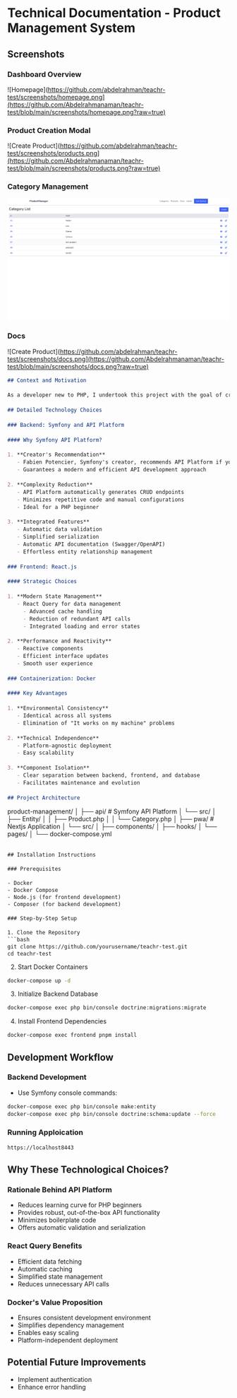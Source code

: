 # Technical Documentation - Product Management System

## Screenshots

### Dashboard Overview

![Homepage](https://github.com/abdelrahman/teachr-test/screenshots/homepage.png](https://github.com/Abdelrahmanaman/teachr-test/blob/main/screenshots/homepage.png?raw=true)

### Product Creation Modal

![Create Product](https://github.com/abdelrahman/teachr-test/screenshots/products.png](https://github.com/Abdelrahmanaman/teachr-test/blob/main/screenshots/products.png?raw=true)


### Category Management
![Categories](https://raw.githubusercontent.com/Abdelrahmanaman/teachr-test/refs/heads/main/screenshots/categories.png)

### Docs

![Create Product](https://github.com/abdelrahman/teachr-test/screenshots/docs.png](https://github.com/Abdelrahmanaman/teachr-test/blob/main/screenshots/docs.png?raw=true)


```markdown
## Context and Motivation

As a developer new to PHP, I undertook this project with the goal of creating a robust and maintainable product management application. My journey led me to make thoughtful and strategic technical choices.

## Detailed Technology Choices

### Backend: Symfony and API Platform

#### Why Symfony API Platform?

1. **Creator's Recommendation**
   - Fabien Potencier, Symfony's creator, recommends API Platform if you are going to integrate a front-end framework on the docs page
   - Guarantees a modern and efficient API development approach

2. **Complexity Reduction**
   - API Platform automatically generates CRUD endpoints
   - Minimizes repetitive code and manual configurations
   - Ideal for a PHP beginner

3. **Integrated Features**
   - Automatic data validation
   - Simplified serialization
   - Automatic API documentation (Swagger/OpenAPI)
   - Effortless entity relationship management

### Frontend: React.js

#### Strategic Choices

1. **Modern State Management**
   - React Query for data management
     - Advanced cache handling
     - Reduction of redundant API calls
     - Integrated loading and error states

2. **Performance and Reactivity**
   - Reactive components
   - Efficient interface updates
   - Smooth user experience

### Containerization: Docker

#### Key Advantages

1. **Environmental Consistency**
   - Identical across all systems
   - Elimination of "It works on my machine" problems

2. **Technical Independence**
   - Platform-agnostic deployment
   - Easy scalability

3. **Component Isolation**
   - Clear separation between backend, frontend, and database
   - Facilitates maintenance and evolution

## Project Architecture

```
product-management/
│
├── api/                 # Symfony API Platform
│   └── src/
│       ├── Entity/
│       │   ├── Product.php
│       │   └── Category.php
│
├── pwa/                # Nextjs Application
│   └── src/
│       ├── components/
│       ├── hooks/
│       └── pages/
│
└── docker-compose.yml
```

## Installation Instructions

### Prerequisites

- Docker
- Docker Compose
- Node.js (for frontend development)
- Composer (for backend development)

### Step-by-Step Setup

1. Clone the Repository
```bash
git clone https://github.com/yourusername/teachr-test.git
cd teachr-test
```

2. Start Docker Containers
```bash
docker-compose up -d
```

3. Initialize Backend Database
```bash
docker-compose exec php bin/console doctrine:migrations:migrate
```

4. Install Frontend Dependencies
```bash
docker-compose exec frontend pnpm install
```

## Development Workflow

### Backend Development
- Use Symfony console commands:
```bash
docker-compose exec php bin/console make:entity
docker-compose exec php bin/console doctrine:schema:update --force
```

### Running Apploication
```bash
https://localhost8443
```


## Why These Technological Choices?

### Rationale Behind API Platform
- Reduces learning curve for PHP beginners
- Provides robust, out-of-the-box API functionality
- Minimizes boilerplate code
- Offers automatic validation and serialization

### React Query Benefits
- Efficient data fetching
- Automatic caching
- Simplified state management
- Reduces unnecessary API calls

### Docker's Value Proposition
- Ensures consistent development environment
- Simplifies dependency management
- Enables easy scaling
- Platform-independent deployment

## Potential Future Improvements
- Implement authentication
- Enhance error handling



